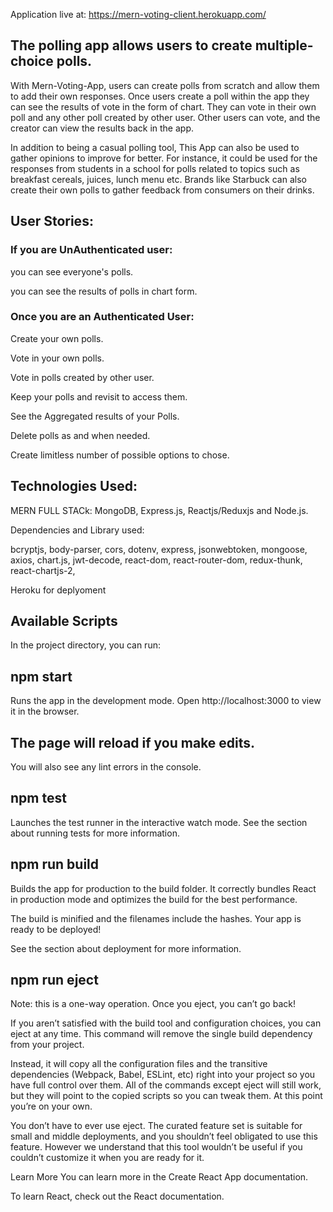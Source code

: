 Application live at: https://mern-voting-client.herokuapp.com/

## The polling app allows users to create multiple-choice polls.

With Mern-Voting-App, users can create polls from scratch and allow them to add their own responses. Once users create a poll within the app they can see the results of vote in the form of chart. They can vote in their own poll and any other poll created by other user. Other users can vote, and the creator can view the results back in the  app.

In addition to being a casual polling tool, This App can also be used to gather opinions to improve for better. For instance, it could be used for the responses from students in a school for polls related to topics such as breakfast cereals, juices, lunch menu etc. Brands like Starbuck can also create their own polls to gather feedback from consumers on their drinks.



## User Stories:

### If you are UnAuthenticated user:

you can see everyone's polls.

you can see the results of polls in chart form.

### Once you are an Authenticated User:

Create your own polls.

Vote in your own polls.

Vote in polls created by other user.

Keep your polls and revisit to access them.

See the Aggregated results of your Polls.

Delete polls as and when needed.

Create limitless number of possible options to chose.

## Technologies Used:

MERN FULL STACk: MongoDB,
Express.js, 
Reactjs/Reduxjs
and Node.js.

Dependencies and Library used:

bcryptjs, body-parser, cors, dotenv, express, jsonwebtoken, mongoose, axios, chart.js, jwt-decode, react-dom, react-router-dom, redux-thunk, react-chartjs-2,

Heroku for deplyoment

## Available Scripts
In the project directory, you can run:

## npm start
Runs the app in the development mode.
Open http://localhost:3000 to view it in the browser.

## The page will reload if you make edits.
You will also see any lint errors in the console.

## npm test
Launches the test runner in the interactive watch mode.
See the section about running tests for more information.

## npm run build
Builds the app for production to the build folder.
It correctly bundles React in production mode and optimizes the build for the best performance.

The build is minified and the filenames include the hashes.
Your app is ready to be deployed!

See the section about deployment for more information.

## npm run eject
Note: this is a one-way operation. Once you eject, you can’t go back!

If you aren’t satisfied with the build tool and configuration choices, you can eject at any time. This command will remove the single build dependency from your project.

Instead, it will copy all the configuration files and the transitive dependencies (Webpack, Babel, ESLint, etc) right into your project so you have full control over them. All of the commands except eject will still work, but they will point to the copied scripts so you can tweak them. At this point you’re on your own.

You don’t have to ever use eject. The curated feature set is suitable for small and middle deployments, and you shouldn’t feel obligated to use this feature. However we understand that this tool wouldn’t be useful if you couldn’t customize it when you are ready for it.

Learn More
You can learn more in the Create React App documentation.

To learn React, check out the React documentation.

